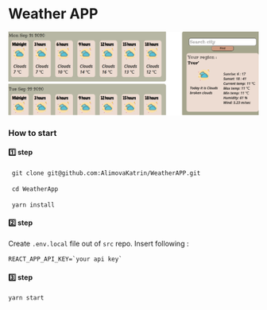 # Weather APP
![screenshot](./readme-assets/Screenshot.png)
### How to start
#### 1️⃣ step
```
 git clone git@github.com:AlimovaKatrin/WeatherAPP.git

 cd WeatherApp
 
 yarn install
```
#### 2️⃣ step
Create `.env.local` file out of `src` repo. 
Insert following :
```
REACT_APP_API_KEY=`your api key`
```
#### 3️⃣ step
```
yarn start
```




 
